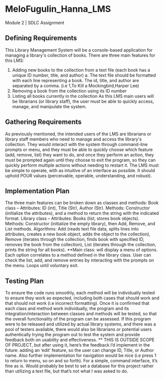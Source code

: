 # MeloFugulin_Hanna_LMS
Module 2 | SDLC Assignment 

## Defining Requirements
This Library Management System will be a console-based application for managing a library's collection of books. There are three main features for this LMS: 
1.	Adding new books to the collection from a text file (each book has a unique ID number, title, and author)
a.	The text file should be formatted with each line representing a book. The id, title, and author are separated by a comma. (i.e 1,To Kill a Mockingbird,Harper Lee)
2.	Removing a book from the collection using its ID number
3.	Listing all books currently in the collection
As this LMS main users will be librarians (or library staff), the user must be able to quickly access, manage, and manipulate the system. 


## Gathering Requirements
As previously mentioned, the intended users of the LMS are librarians or library staff members who need to manage and access the library's collection. 
They would interact with the system through command-line prompts or menu, and they must be able to quickly choose which feature (add, remove, list) they want to do, and once they perform an action, they must be prompted again until they choose to exit the program, so they can quickly perform multiple actions without needing to restart it.
The LMS must be simple to operate, with as intuitive of an interface as possible. It should uphold POUR values (perceivable, operable, understanding, and robust).

## Implementation Plan
The three main features can be broken down as classes and methods:
Book class – Attributes: ID (int), Title (Str), Author (Str). Methods: Constructor (initialize the attributes), and a method to return the string with the indicated format.
Library class – Attributes: Books (list, stores book objects). Methods: Constructor (initialize the empty library), then Add, Remove, and List methods.
Algorithms: Add (reads text file data, splits lines into attributes, creates a new book object, adds the object to the collection), Remove (iterates through the collection, finds book with specified ID, removes the book from the collection), List (iterates through the collection, prints the string for all books).
**Main class: will display a menu of options. Each option correlates to a method defined in the library class. User can check the list, add, and remove entries by interacting with the prompts on the menu. Loops until voluntary exit.

## Testing Plan
To ensure the code runs smoothly, each method will be individually tested to ensure they work as expected, including both cases that should work and that should not work (i.e incorrect formatting). 
Once it is confirmed that each class and method work individually, the program and its integration/interaction between classes and methods will be tested, so that the overall functionality of the program can be assessed.
If this program were to be released and utilized by actual library systems, and there was a pool of testers available, there would also be librarians or potential users authentically trying the program out to test the system and provide feedback both on usability and effectiveness.
** THIS IS OUTSIDE SCOPE OF PROJECT, but after using it, here’s the feedback I’d implement in the future: adding an ‘edit’ feature, so the user can change ID, Title, or Author name. Also further implementation for navigation would be nice (i.e press 1 to return to menu, so on and so forth). For a simple, command interface, it’s fine as is. Would probably be best to set a database for this project rather than utilizing a text file, but that’s not what I was asked to do.
